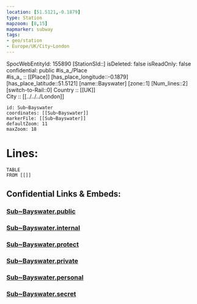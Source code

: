 ```yaml
---
location: [51.5121,-0.1879] 
type: Station 
mapzoom: [8,15] 
mapmarker: subway 
tags:
- geo/station
- Europe/UK/City~London
---
```

SpocWebEntityId: 155890
[StationSId::] 
isDeleted: false
isReadOnly: false
confidential: public
#is_a_/Place  
#is_a_ :: [[Place]] 
[has_place_longitude::-0.1879] 
[has_place_latitude::51.5121] 
[name::Bayswater] 
[zone::1] 
[Num_lines::2] 
[switch-to-Rail::0] 
Country :: [[UK]]  
City :: [[../../../London]]  


```leaflet
id: Sub~Bayswater
coordinates: [[Sub~Bayswater]] 
markerFile: [[Sub~Bayswater]] 
defaultZoom: 11 
maxZoom: 18
```


# Lines: 
```dataview
TABLE 
FROM [[]] 
```


## Confidential Links & Embeds: 

### [Sub~Bayswater.public](/_public/\Earth\Continent\Europe\Europe~North\UK\England\Regions~England\London,Greater\cities~GreaterLondon\Underground\StationSub~Bayswater.public.md) 

### [Sub~Bayswater.internal](/_internal/\Earth\Continent\Europe\Europe~North\UK\England\Regions~England\London,Greater\cities~GreaterLondon\Underground\StationSub~Bayswater.internal.md) 

### [Sub~Bayswater.protect](/_protect/\Earth\Continent\Europe\Europe~North\UK\England\Regions~England\London,Greater\cities~GreaterLondon\Underground\StationSub~Bayswater.protect.md) 

### [Sub~Bayswater.private](/_private/\Earth\Continent\Europe\Europe~North\UK\England\Regions~England\London,Greater\cities~GreaterLondon\Underground\StationSub~Bayswater.private.md) 

### [Sub~Bayswater.personal](/_personal/\Earth\Continent\Europe\Europe~North\UK\England\Regions~England\London,Greater\cities~GreaterLondon\Underground\StationSub~Bayswater.personal.md) 

### [Sub~Bayswater.secret](/_secret/\Earth\Continent\Europe\Europe~North\UK\England\Regions~England\London,Greater\cities~GreaterLondon\Underground\StationSub~Bayswater.secret.md)

